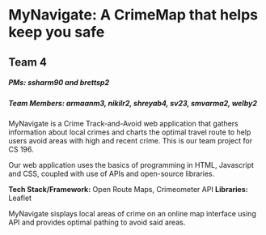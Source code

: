 # MyNavigate: A CrimeMap that helps keep you safe

## Team 4
##### PMs: ssharm90 and brettsp2
##### Team Members: armaanm3, nikilr2, shreyab4, sv23, smvarma2, welby2

MyNavigate is a Crime Track-and-Avoid web application that gathers information about local crimes and charts the optimal travel route to help users avoid areas with high and recent crime. This is our team project for CS 196.

Our web application uses the basics of programming in HTML, Javascript and CSS, coupled with use of APIs and open-source libraries. 

**Tech Stack/Framework:** Open Route Maps, Crimeometer API
**Libraries:** Leaflet

MyNavigate sisplays local areas of crime on an online map interface using API and provides optimal pathing to avoid said areas.
